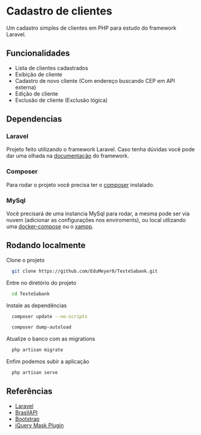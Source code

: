 
# Cadastro de clientes

Um cadastro simples de clientes em PHP para estudo do framework Laravel.


## Funcionalidades

- Lista de clientes cadastrados
- Exibição de cliente
- Cadastro de novo cliente (Com endereço buscando CEP em API externa)
- Edição de cliente
- Exclusão de cliente (Exclusão lógica)


## Dependencias

### Laravel
Projeto feito utilizando o framework Laravel. Caso tenha dúvidas você pode dar uma olhada na [documentação](https://laravel.com/docs/9.x/installation) do framework.

### Composer
Para rodar o projeto você precisa ter o [composer](https://getcomposer.org/download/) instalado.

### MySql
Você precisará de uma instancia MySql para rodar, a mesma pode ser via nuvem (adicionar as configurações nos enviroments), ou local utlizando uma [docker-compose](https://medium.com/@chrischuck35/how-to-create-a-mysql-instance-with-docker-compose-1598f3cc1bee) ou o [xampp](https://www.apachefriends.org).
## Rodando localmente

Clone o projeto

```bash
  git clone https://github.com/EduMeyer0/TesteSabank.git
```

Entre no diretório do projeto

```bash
  cd TesteSabank
```

Instale as dependências

```bash
  composer update --no-scripts
```
```bash
  composer dump-autoload
```

Atualize o banco com as migrations

```bash
  php artisan migrate
```

Enfim podemos subir a aplicação

```bash
  php artisan serve
```

## Referências

 - [Laravel](https://laravel.com)
 - [BrasilAPI](https://brasilapi.com.br/docs)
 - [Bootstrap](https://getbootstrap.com/docs/5.3/getting-started/introduction/)
 - [jQuery Mask Plugin](http://igorescobar.github.io/jQuery-Mask-Plugin/)


